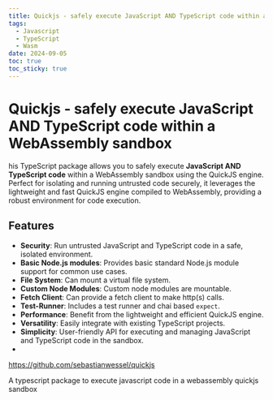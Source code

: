 ```yaml
---
title: Quickjs - safely execute JavaScript AND TypeScript code within a WebAssembly sandbox
tags:
  - Javascript
  - TypeScript
  - Wasm
date: 2024-09-05
toc: true
toc_sticky: true
---
```


# Quickjs - safely execute JavaScript AND TypeScript code within a WebAssembly sandbox

his TypeScript package allows you to safely execute **JavaScript AND TypeScript code** within a WebAssembly sandbox using the QuickJS engine. Perfect for isolating and running untrusted code securely, it leverages the lightweight and fast QuickJS engine compiled to WebAssembly, providing a robust environment for code execution.

## Features

[](https://github.com/sebastianwessel/quickjs#features)

- **Security**: Run untrusted JavaScript and TypeScript code in a safe, isolated environment.
- **Basic Node.js modules**: Provides basic standard Node.js module support for common use cases.
- **File System**: Can mount a virtual file system.
- **Custom Node Modules**: Custom node modules are mountable.
- **Fetch Client**: Can provide a fetch client to make http(s) calls.
- **Test-Runner**: Includes a test runner and chai based `expect`.
- **Performance**: Benefit from the lightweight and efficient QuickJS engine.
- **Versatility**: Easily integrate with existing TypeScript projects.
- **Simplicity**: User-friendly API for executing and managing JavaScript and TypeScript code in the sandbox.
- 
https://github.com/sebastianwessel/quickjs

A typescript package to execute javascript code in a webassembly quickjs sandbox